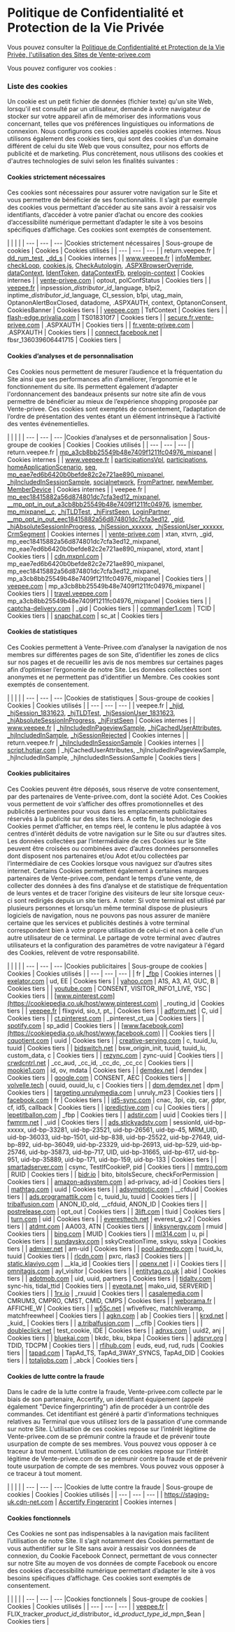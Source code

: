 Politique de Confidentialité et Protection de la Vie Privée
===========================================================

Vous pouvez consulter la [Politique de Confidentialité et Protection de la Vie Privée, l'utilisation des Sites de Vente-privee.com](https://secure.fr.vente-privee.com/cgu/fr-FR/cgu.pdf)

Vous pouvez configurer vos cookies :

### Liste des cookies

Un cookie est un petit fichier de données (fichier texte) qu'un site Web, lorsqu'il est consulté par un utilisateur, demande à votre navigateur de stocker sur votre appareil afin de mémoriser des informations vous concernant, telles que vos préférences linguistiques ou informations de connexion. Nous configurons ces cookies appelés cookies internes. Nous utilisons également des cookies tiers, qui sont des cookies d'un domaine différent de celui du site Web que vous consultez, pour nos efforts de publicité et de marketing. Plus concrètement, nous utilisons des cookies et d'autres technologies de suivi selon les finalités suivantes :

#### Cookies strictement nécessaires

Ces cookies sont nécessaires pour assurer votre navigation sur le Site et vous permettre de bénéficier de ses fonctionnalités. Il s’agit par exemple des cookies vous permettant d’accéder au site sans avoir à ressaisir vos identifiants, d’accéder à votre panier d’achat ou encore des cookies d’accessibilité numérique permettant d’adapter le site à vos besoins spécifiques d’affichage. Ces cookies sont exemptés de consentement.

|     |     |     |
| --- | --- | --- |Cookies strictement nécessaires
| Sous-groupe de cookies | Cookies | Cookies utilisés |
| --- | --- | --- |
| return.veepee.fr | [dd\_rum\_test](https://cookiepedia.co.uk/cookies/dd_rum_test), [\_dd\_s](https://cookiepedia.co.uk/cookies/_dd_s) | Cookies internes |
| www.veepee.fr | [infoMember](https://cookiepedia.co.uk/cookies/infoMember), [checkLoop](https://cookiepedia.co.uk/cookies/checkLoop), [cookies.js](https://cookiepedia.co.uk/cookies/cookies.js), [CheckAutologin](https://cookiepedia.co.uk/cookies/CheckAutologin), [.ASPXBrowserOverride](https://cookiepedia.co.uk/cookies/.ASPXBrowserOverride), [dataContext](https://cookiepedia.co.uk/cookies/dataContext), [IdentToken](https://cookiepedia.co.uk/cookies/IdentToken), [dataContextFb](https://cookiepedia.co.uk/cookies/dataContextFb), [prelogin-context](https://cookiepedia.co.uk/cookies/prelogin-context) | Cookies internes |
| [vente-privee.com](https://cookiepedia.co.uk/host/vente-privee.com) | optout, polConfStatus | Cookies tiers |
| [veepee.fr](https://cookiepedia.co.uk/host/veepee.fr) | inpsession\_$distributor\_id\_$language, b1pi2, inptime\_$distributor\_id\_$language, CI\_session, b1pi, utag\_main, OptanonAlertBoxClosed, datadome, .ASPXAUTH, context, OptanonConsent, CookiesBanner | Cookies tiers |
| [veepee.com](https://cookiepedia.co.uk/host/veepee.com) | TsfContext | Cookies tiers |
| [flash-edge.privalia.com](https://cookiepedia.co.uk/host/flash-edge.privalia.com) | TS018310f7 | Cookies tiers |
| [secure.fr.vente-privee.com](https://cookiepedia.co.uk/host/secure.fr.vente-privee.com) | .ASPXAUTH | Cookies tiers |
| [fr.vente-privee.com](https://cookiepedia.co.uk/host/fr.vente-privee.com) | .ASPXAUTH | Cookies tiers |
| [connect.facebook.net](https://cookiepedia.co.uk/host/connect.facebook.net) | fbsr\_136039606441715 | Cookies tiers |

#### Cookies d’analyses et de personnalisation

Ces Cookies nous permettent de mesurer l’audience et la fréquentation du Site ainsi que ses performances afin d’améliorer, l’ergonomie et le fonctionnement du site. Ils permettent également d’adapter l'ordonnancement des bandeaux présents sur notre site afin de vous permettre de bénéficier au mieux de l’expérience shopping proposée par Vente-privee. Ces cookies sont exemptés de consentement, l’adaptation de l’ordre de présentation des ventes étant un élément intrinsèque à l’activité des ventes événementielles.

|     |     |     |
| --- | --- | --- |Cookies d’analyses et de personnalisation
| Sous-groupe de cookies | Cookies | Cookies utilisés |
| --- | --- | --- |
| return.veepee.fr | [mp\_a3cb8bb25549b48e7409f1211fc04976\_mixpanel](https://cookiepedia.co.uk/cookies/mp_a3cb8bb25549b48e7409f1211fc04976_mixpanel) | Cookies internes |
| www.veepee.fr | [participationsVpl](https://cookiepedia.co.uk/cookies/participationsVpl), [participations](https://cookiepedia.co.uk/cookies/participations), [homeApplicationScenario](https://cookiepedia.co.uk/cookies/homeApplicationScenario), [seq](https://cookiepedia.co.uk/cookies/seq), [mp\_eae7ed6b6420b0befde82c2e721ae890\_mixpanel](https://cookiepedia.co.uk/cookies/mp_eae7ed6b6420b0befde82c2e721ae890_mixpanel), [\_hjIncludedInSessionSample](https://cookiepedia.co.uk/cookies/_hjIncludedInSessionSample), [socialnetwork](https://cookiepedia.co.uk/cookies/socialnetwork), [FromPartner](https://cookiepedia.co.uk/cookies/FromPartner), [newMember](https://cookiepedia.co.uk/cookies/newMember), [MemberDevice](https://cookiepedia.co.uk/cookies/MemberDevice) | Cookies internes |
| veepee.fr | [mp\_eec18415882a56d874801dc7cfa3ed12\_mixpanel](https://cookiepedia.co.uk/cookies/mp_eec18415882a56d874801dc7cfa3ed12_mixpanel), [\_\_mp\_opt\_in\_out\_a3cb8bb25549b48e7409f1211fc04976](https://cookiepedia.co.uk/cookies/__mp_opt_in_out_a3cb8bb25549b48e7409f1211fc04976), [ismember](https://cookiepedia.co.uk/cookies/ismember), [mp\_mixpanel\_\_c](https://cookiepedia.co.uk/cookies/mp_mixpanel__c), [\_hjTLDTest](https://cookiepedia.co.uk/cookies/_hjTLDTest), [\_hjFirstSeen](https://cookiepedia.co.uk/cookies/_hjFirstSeen), [LoginPartner](https://cookiepedia.co.uk/cookies/LoginPartner), [\_\_mp\_opt\_in\_out\_eec18415882a56d874801dc7cfa3ed12](https://cookiepedia.co.uk/cookies/__mp_opt_in_out_eec18415882a56d874801dc7cfa3ed12), [\_gid](https://cookiepedia.co.uk/cookies/_gid), [\_hjAbsoluteSessionInProgress](https://cookiepedia.co.uk/cookies/_hjAbsoluteSessionInProgress), [\_hjSession\_xxxxxx](https://cookiepedia.co.uk/cookies/_hjSession_xxxxxx), [\_hjSessionUser\_xxxxxx](https://cookiepedia.co.uk/cookies/_hjSessionUser_xxxxxx), [CrmSegment](https://cookiepedia.co.uk/cookies/CrmSegment) | Cookies internes |
| [vente-privee.com](https://cookiepedia.co.uk/host/vente-privee.com) | xtan, xtvrn, \_gid, mp\_eec18415882a56d874801dc7cfa3ed12\_mixpanel, mp\_eae7ed6b6420b0befde82c2e721ae890\_mixpanel, xtord, xtant | Cookies tiers |
| [cdn.mxpnl.com](https://cookiepedia.co.uk/host/cdn.mxpnl.com) | mp\_eae7ed6b6420b0befde82c2e721ae890\_mixpanel, mp\_eec18415882a56d874801dc7cfa3ed12\_mixpanel, mp\_a3cb8bb25549b48e7409f1211fc04976\_mixpanel | Cookies tiers |
| [veepee.com](https://cookiepedia.co.uk/host/veepee.com) | mp\_a3cb8bb25549b48e7409f1211fc04976\_mixpanel | Cookies tiers |
| [travel.veepee.com](https://cookiepedia.co.uk/host/travel.veepee.com) | mp\_a3cb8bb25549b48e7409f1211fc04976\_mixpanel | Cookies tiers |
| [captcha-delivery.com](https://cookiepedia.co.uk/host/captcha-delivery.com) | \_gid | Cookies tiers |
| [commander1.com](https://cookiepedia.co.uk/host/commander1.com) | TCID | Cookies tiers |
| [snapchat.com](https://cookiepedia.co.uk/host/snapchat.com) | sc\_at | Cookies tiers |

#### Cookies de statistiques

Ces Cookies permettent à Vente-Privee.com d’analyser la navigation de nos membres sur différentes pages de son Site, d’identifier les zones de clics sur nos pages et de recueillir les avis de nos membres sur certaines pages afin d’optimiser l’ergonomie de notre Site. Les données collectées sont anonymes et ne permettent pas d’identifier un Membre. Ces cookies sont exemptés de consentement.

|     |     |     |
| --- | --- | --- |Cookies de statistiques
| Sous-groupe de cookies | Cookies | Cookies utilisés |
| --- | --- | --- |
| veepee.fr | [\_hjid](https://cookiepedia.co.uk/cookies/_hjid), [\_hjSession\_1831623](https://cookiepedia.co.uk/cookies/_hjSession_1831623), [\_hjTLDTest](https://cookiepedia.co.uk/cookies/_hjTLDTest), [\_hjSessionUser\_1831623](https://cookiepedia.co.uk/cookies/_hjSessionUser_1831623), [\_hjAbsoluteSessionInProgress](https://cookiepedia.co.uk/cookies/_hjAbsoluteSessionInProgress), [\_hjFirstSeen](https://cookiepedia.co.uk/cookies/_hjFirstSeen) | Cookies internes |
| www.veepee.fr | [\_hjIncludedInPageviewSample](https://cookiepedia.co.uk/cookies/_hjIncludedInPageviewSample), [\_hjCachedUserAttributes](https://cookiepedia.co.uk/cookies/_hjCachedUserAttributes), [\_hjIncludedInSample](https://cookiepedia.co.uk/cookies/_hjIncludedInSample), [\_hjSessionRejected](https://cookiepedia.co.uk/cookies/_hjSessionRejected) | Cookies internes |
| return.veepee.fr | [\_hjIncludedInSessionSample](https://cookiepedia.co.uk/cookies/_hjIncludedInSessionSample) | Cookies internes |
| [script.hotjar.com](https://cookiepedia.co.uk/host/script.hotjar.com) | \_hjCachedUserAttributes, \_hjIncludedInPageviewSample, \_hjIncludedInSample, \_hjIncludedInSessionSample | Cookies tiers |

#### Cookies publicitaires

Ces Cookies peuvent être déposés, sous réserve de votre consentement, par des partenaires de Vente-privee.com, dont la société Adot. Ces Cookies vous permettent de voir s’afficher des offres promotionnelles et des publicités pertinentes pour vous dans les emplacements publicitaires réservés à la publicité sur des sites tiers. A cette fin, la technologie des Cookies permet d’afficher, en temps réel, le contenu le plus adaptée à vos centres d’intérêt déduits de votre navigation sur le Site ou sur d’autres sites. Les données collectées par l’intermédiaire de ces Cookies sur le Site peuvent être croisées ou combinées avec d’autres données personnelles dont disposent nos partenaires et/ou Adot et/ou collectées par l’intermédiaire de ces Cookies lorsque vous naviguez sur d’autres sites internet. Certains Cookies permettent également à certaines marques partenaires de Vente-privee.com, pendant le temps d’une vente, de collecter des données à des fins d’analyse et de statistique de fréquentation de leurs ventes et de tracer l’origine des visiteurs de leur site lorsque ceux-ci sont redirigés depuis un site tiers. A noter: Si votre terminal est utilisé par plusieurs personnes et lorsqu’un même terminal dispose de plusieurs logiciels de navigation, nous ne pouvons pas nous assurer de manière certaine que les services et publicités destinés à votre terminal correspondent bien à votre propre utilisation de celui-ci et non à celle d'un autre utilisateur de ce terminal. Le partage de votre terminal avec d’autres utilisateurs et la configuration des paramètres de votre navigateur à l'égard des Cookies, relèvent de votre responsabilité.

|     |     |     |
| --- | --- | --- |Cookies publicitaires
| Sous-groupe de cookies | Cookies | Cookies utilisés |
| --- | --- | --- |
| fr  | [\_fbp](https://cookiepedia.co.uk/cookies/_fbp) | Cookies internes |
| [exelator.com](https://cookiepedia.co.uk/host/exelator.com) | ud, EE | Cookies tiers |
| [yahoo.com](https://cookiepedia.co.uk/host/yahoo.com) | A1S, A3, A1, GUC, B | Cookies tiers |
| [youtube.com](https://cookiepedia.co.uk/host/youtube.com) | CONSENT, VISITOR\_INFO1\_LIVE, YSC | Cookies tiers |
| [www.pinterest.com](https://cookiepedia.co.uk/host/www.pinterest.com) | \_routing\_id | Cookies tiers |
| [veepee.fr](https://cookiepedia.co.uk/host/veepee.fr) | flixgvid, sio\_t, pt\_ | Cookies tiers |
| [adform.net](https://cookiepedia.co.uk/host/adform.net) | C, uid | Cookies tiers |
| [ct.pinterest.com](https://cookiepedia.co.uk/host/ct.pinterest.com) | \_pinterest\_ct\_ua | Cookies tiers |
| [spotify.com](https://cookiepedia.co.uk/host/spotify.com) | sp\_adid | Cookies tiers |
| [www.facebook.com](https://cookiepedia.co.uk/host/www.facebook.com) |     | Cookies tiers |
| [cquotient.com](https://cookiepedia.co.uk/host/cquotient.com) | uuid | Cookies tiers |
| [creative-serving.com](https://cookiepedia.co.uk/host/creative-serving.com) | c, tuuid\_lu, tuuid | Cookies tiers |
| [bidswitch.net](https://cookiepedia.co.uk/host/bidswitch.net) | bsw\_origin\_init, tuuid, tuuid\_lu, custom\_data, c | Cookies tiers |
| [rezync.com](https://cookiepedia.co.uk/host/rezync.com) | zync-uuid | Cookies tiers |
| [crwdcntrl.net](https://cookiepedia.co.uk/host/crwdcntrl.net) | \_cc\_aud, \_cc\_id, \_cc\_dc, \_cc\_cc | Cookies tiers |
| [mookie1.com](https://cookiepedia.co.uk/host/mookie1.com) | id, ov, mdata | Cookies tiers |
| [demdex.net](https://cookiepedia.co.uk/host/demdex.net) | demdex | Cookies tiers |
| [google.com](https://cookiepedia.co.uk/host/google.com) | CONSENT, AEC | Cookies tiers |
| [volvelle.tech](https://cookiepedia.co.uk/host/volvelle.tech) | ouuid, ouuid\_lu, c | Cookies tiers |
| [dpm.demdex.net](https://cookiepedia.co.uk/host/dpm.demdex.net) | dpm | Cookies tiers |
| [targeting.unrulymedia.com](https://cookiepedia.co.uk/host/targeting.unrulymedia.com) | unruly\_m23 | Cookies tiers |
| [facebook.com](https://cookiepedia.co.uk/host/facebook.com) | fr  | Cookies tiers |
| [id5-sync.com](https://cookiepedia.co.uk/host/id5-sync.com) | cnac, 3pi, cip, car, gdpr, cf, id5, callback | Cookies tiers |
| [ipredictive.com](https://cookiepedia.co.uk/host/ipredictive.com) | cu  | Cookies tiers |
| [lepetitballon.com](https://cookiepedia.co.uk/host/lepetitballon.com) | \_fbp | Cookies tiers |
| [adstir.com](https://cookiepedia.co.uk/host/adstir.com) | uuid | Cookies tiers |
| [fwmrm.net](https://cookiepedia.co.uk/host/fwmrm.net) | \_uid | Cookies tiers |
| [ads.stickyadstv.com](https://cookiepedia.co.uk/host/ads.stickyadstv.com) | sessionId, uid-bp-xxxxx, uid-bp-33281, uid-bp-23521, uid-bp-26561, uid-bp-45, MRM\_UID, uid-bp-36033, uid-bp-1501, uid-bp-838, uid-bp-25522, uid-bp-27649, uid-bp-892, uid-bp-36049, uid-bp-23329, uid-bp-26913, uid-bp-529, uid-bp-25746, uid-bp-35873, uid-bp-717, UID, uid-bp-31665, uid-bp-617, uid-bp-951, uid-bp-35889, uid-bp-171, uid-bp-159, uid-bp-133 | Cookies tiers |
| [smartadserver.com](https://cookiepedia.co.uk/host/smartadserver.com) | csync, TestIfCookieP, pid | Cookies tiers |
| [mmtro.com](https://cookiepedia.co.uk/host/mmtro.com) | RUID | Cookies tiers |
| [bidr.io](https://cookiepedia.co.uk/host/bidr.io) | bito, bitoIsSecure, checkForPermission | Cookies tiers |
| [amazon-adsystem.com](https://cookiepedia.co.uk/host/amazon-adsystem.com) | ad-privacy, ad-id | Cookies tiers |
| [mathtag.com](https://cookiepedia.co.uk/host/mathtag.com) | uuid | Cookies tiers |
| [adsymptotic.com](https://cookiepedia.co.uk/host/adsymptotic.com) | \_\_cfduid | Cookies tiers |
| [ads.programattik.com](https://cookiepedia.co.uk/host/ads.programattik.com) | c, tuuid\_lu, tuuid | Cookies tiers |
| [tribalfusion.com](https://cookiepedia.co.uk/host/tribalfusion.com) | ANON\_ID\_old, \_\_cfduid, ANON\_ID | Cookies tiers |
| [postrelease.com](https://cookiepedia.co.uk/host/postrelease.com) | opt\_out | Cookies tiers |
| [3lift.com](https://cookiepedia.co.uk/host/3lift.com) | tluid | Cookies tiers |
| [turn.com](https://cookiepedia.co.uk/host/turn.com) | uid | Cookies tiers |
| [everesttech.net](https://cookiepedia.co.uk/host/everesttech.net) | everest\_g\_v2 | Cookies tiers |
| [atdmt.com](https://cookiepedia.co.uk/host/atdmt.com) | AA003, ATN | Cookies tiers |
| [linksynergy.com](https://cookiepedia.co.uk/host/linksynergy.com) | rmuid | Cookies tiers |
| [bing.com](https://cookiepedia.co.uk/host/bing.com) | MUID | Cookies tiers |
| [ml314.com](https://cookiepedia.co.uk/host/ml314.com) | u, pi | Cookies tiers |
| [sundaysky.com](https://cookiepedia.co.uk/host/sundaysky.com) | sskyCreationTime, sskyu, sskya | Cookies tiers |
| [admixer.net](https://cookiepedia.co.uk/host/admixer.net) | am-uid | Cookies tiers |
| [pool.admedo.com](https://cookiepedia.co.uk/host/pool.admedo.com) | tuuid\_lu, tuuid | Cookies tiers |
| [rlcdn.com](https://cookiepedia.co.uk/host/rlcdn.com) | pxrc, rlas3 | Cookies tiers |
| [static.klaviyo.com](https://cookiepedia.co.uk/host/static.klaviyo.com) | \_\_kla\_id | Cookies tiers |
| [openx.net](https://cookiepedia.co.uk/host/openx.net) | i   | Cookies tiers |
| [omnitagjs.com](https://cookiepedia.co.uk/host/omnitagjs.com) | ayl\_visitor | Cookies tiers |
| [entitytag.co.uk](https://cookiepedia.co.uk/host/entitytag.co.uk) | abid | Cookies tiers |
| [adotmob.com](https://cookiepedia.co.uk/host/adotmob.com) | uid, uuid, partners | Cookies tiers |
| [tidaltv.com](https://cookiepedia.co.uk/host/tidaltv.com) | sync-his, tidal\_ttid | Cookies tiers |
| [eyeota.net](https://cookiepedia.co.uk/host/eyeota.net) | mako\_uid, SERVERID | Cookies tiers |
| [1rx.io](https://cookiepedia.co.uk/host/1rx.io) | \_rxuuid | Cookies tiers |
| [casalemedia.com](https://cookiepedia.co.uk/host/casalemedia.com) | CMRUM3, CMPRO, CMST, CMID, CMPS | Cookies tiers |
| [weborama.fr](https://cookiepedia.co.uk/host/weborama.fr) | AFFICHE\_W | Cookies tiers |
| [w55c.net](https://cookiepedia.co.uk/host/w55c.net) | wfivefivec, matchliveramp, matchfreewheel | Cookies tiers |
| [agkn.com](https://cookiepedia.co.uk/host/agkn.com) | ab  | Cookies tiers |
| [krxd.net](https://cookiepedia.co.uk/host/krxd.net) | \_kuid\_ | Cookies tiers |
| [a.tribalfusion.com](https://cookiepedia.co.uk/host/a.tribalfusion.com) | \_\_cflb | Cookies tiers |
| [doubleclick.net](https://cookiepedia.co.uk/host/doubleclick.net) | test\_cookie, IDE | Cookies tiers |
| [adnxs.com](https://cookiepedia.co.uk/host/adnxs.com) | uuid2, anj | Cookies tiers |
| [bluekai.com](https://cookiepedia.co.uk/host/bluekai.com) | bkdc, bku, bkpa | Cookies tiers |
| [adsrvr.org](https://cookiepedia.co.uk/host/adsrvr.org) | TDID, TDCPM | Cookies tiers |
| [rfihub.com](https://cookiepedia.co.uk/host/rfihub.com) | euds, eud, rud, ruds | Cookies tiers |
| [tapad.com](https://cookiepedia.co.uk/host/tapad.com) | TapAd\_TS, TapAd\_3WAY\_SYNCS, TapAd\_DID | Cookies tiers |
| [totaljobs.com](https://cookiepedia.co.uk/host/totaljobs.com) | \_abck | Cookies tiers |

#### Cookies de lutte contre la fraude

Dans le cadre de la lutte contre la fraude, Vente-privee.com collecte par le biais de son partenaire, Accertify, un identifiant équipement (appelé également "Device fingerprinting") afin de procéder à un contrôle des commandes. Cet identifiant est généré à partir d'informations techniques relatives au Terminal que vous utilisez lors de la passation d'une commande sur notre Site. L’utilisation de ces cookies repose sur l’intérêt légitime de Vente-privee.com de se prémunir contre la fraude et de prévenir toute usurpation de compte de ses membres. Vous pouvez vous opposer à ce traceur à tout moment. L’utilisation de ces cookies repose sur l’intérêt légitime de Vente-privee.com de se prémunir contre la fraude et de prévenir toute usurpation de compte de ses membres. Vous pouvez vous opposer à ce traceur à tout moment.

|     |     |     |
| --- | --- | --- |Cookies de lutte contre la fraude
| Sous-groupe de cookies | Cookies | Cookies utilisés |
| --- | --- | --- |
| https://staging-uk.cdn-net.com | [Accertify Fingerprint](https://cookiepedia.co.uk/cookies/Accertify%20Fingerprint) | Cookies internes |

#### Cookies fonctionnels

Ces Cookies ne sont pas indispensables à la navigation mais facilitent l’utilisation de notre Site. Il s’agit notamment des Cookies permettant de vous authentifier sur le Site sans avoir à ressaisir vos données de connexion, du Cookie Facebook Connect, permettant de vous connecter sur notre Site au moyen de vos données de compte Facebook ou encore des cookies d’accessibilité numérique permettant d’adapter le site à vos besoins spécifiques d’affichage. Ces cookies sont exemptés de consentement.

|     |     |     |
| --- | --- | --- |Cookies fonctionnels
| Sous-groupe de cookies | Cookies | Cookies utilisés |
| --- | --- | --- |
| [veepee.fr](https://cookiepedia.co.uk/host/veepee.fr) | FLIX\_tracker\_$product\_id\_$distributor\_ id\_$product\_type\_id\_$mpn\_$ean | Cookies tiers |